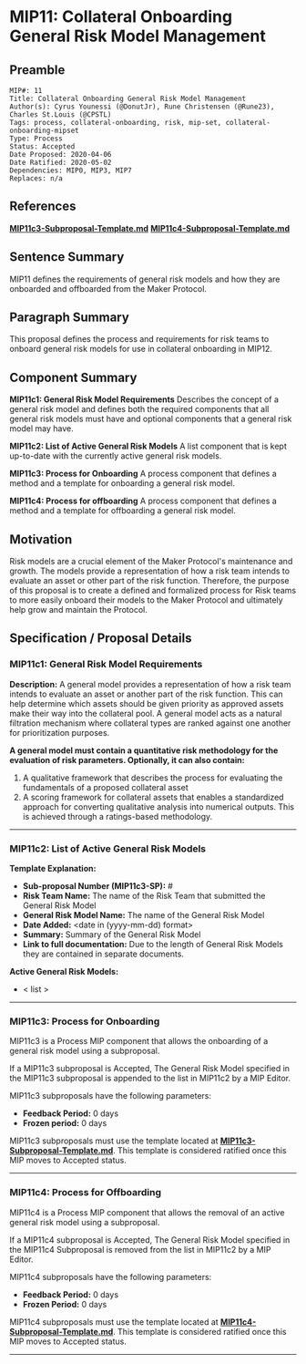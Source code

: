 # MIP11: Collateral Onboarding General Risk Model Management

## Preamble
```
MIP#: 11
Title: Collateral Onboarding General Risk Model Management
Author(s): Cyrus Younessi (@DonutJr), Rune Christensen (@Rune23), Charles St.Louis (@CPSTL)
Tags: process, collateral-onboarding, risk, mip-set, collateral-onboarding-mipset
Type: Process
Status: Accepted
Date Proposed: 2020-04-06
Date Ratified: 2020-05-02
Dependencies: MIP0, MIP3, MIP7
Replaces: n/a
```

## References
**[MIP11c3-Subproposal-Template.md](MIP11c3-Subproposal-Template.md)**
**[MIP11c4-Subproposal-Template.md](MIP11c4-Subproposal-Template.md)**

## Sentence Summary

MIP11 defines the requirements of general risk models and how they are onboarded and offboarded from the Maker Protocol.

## Paragraph Summary

This proposal defines the process and requirements for risk teams to onboard general risk models for use in collateral onboarding in MIP12.

## Component Summary

**MIP11c1: General Risk Model Requirements**
Describes the concept of a general risk model and defines both the required components that all general risk models must have and optional components that a general risk model may have.

**MIP11c2: List of Active General Risk Models**
A list component that is kept up-to-date with the currently active general risk models.

**MIP11c3: Process for Onboarding**
A process component that defines a method and a template for onboarding a general risk model.

**MIP11c4: Process for offboarding**
A process component that defines a method and a template for offboarding a general risk model.

## Motivation

Risk models are a crucial element of the Maker Protocol's maintenance and growth. The models provide a representation of how a risk team intends to evaluate an asset or other part of the risk function. Therefore, the purpose of this proposal is to create a defined and formalized process for Risk teams to more easily onboard their models to the Maker Protocol and ultimately help grow and maintain the Protocol.

## Specification / Proposal Details

### MIP11c1: General Risk Model Requirements

**Description:** A general model provides a representation of how a risk team intends to evaluate an asset or another part of the risk function. This can help determine which assets should be given priority as approved assets make their way into the collateral pool. A general model acts as a natural filtration mechanism where collateral types are ranked against one another for prioritization purposes.

**A general model must contain a quantitative risk methodology for the evaluation of risk parameters. Optionally, it can also contain:**

1. A qualitative framework that describes the process for evaluating the fundamentals of a proposed collateral asset
2. A scoring framework for collateral assets that enables a standardized approach for converting qualitative analysis into numerical outputs. This is achieved through a ratings-based methodology.

---

### MIP11c2: List of Active General Risk Models

**Template Explanation:**
- **Sub-proposal Number (MIP11c3-SP):** #
- **Risk Team Name:** The name of the Risk Team that submitted the General Risk Model
- **General Risk Model Name:** The name of the General Risk Model
- **Date Added:** <date in (yyyy-mm-dd) format>
- **Summary:** Summary of the General Risk Model
- **Link to full documentation:** Due to the length of General Risk Models they are contained in separate documents.

**Active General Risk Models:**

- < list >

---

### MIP11c3: Process for Onboarding

MIP11c3 is a Process MIP component that allows the onboarding of a general risk model using a subproposal.

If a MIP11c3 subproposal is Accepted, The General Risk Model specified in the MIP11c3 subproposal is appended to the list in MIP11c2 by a MIP Editor.

MIP11c3 subproposals have the following parameters:
- **Feedback Period:** 0 days
- **Frozen period:** 0 days

MIP11c3 subproposals must use the template located at  **[MIP11c3-Subproposal-Template.md](MIP11c3-Subproposal-Template.md)**. This template is considered ratified once this MIP moves to Accepted status.

---

### MIP11c4: Process for Offboarding

MIP11c4 is a Process MIP component that allows the removal of an active general risk model using a subproposal.

If a MIP11c4 subproposal is Accepted, The General Risk Model specified in the MIP11c4 Subproposal is removed from the list in MIP11c2 by a MIP Editor.

MIP11c4 subproposals have the following parameters:

- **Feedback Period:** 0 days
- **Frozen Period:** 0 days

MIP11c4 subproposals must use the template located at  **[MIP11c4-Subproposal-Template.md](MIP11c4-Subproposal-Template.md)**. This template is considered ratified once this MIP moves to Accepted status.

---
